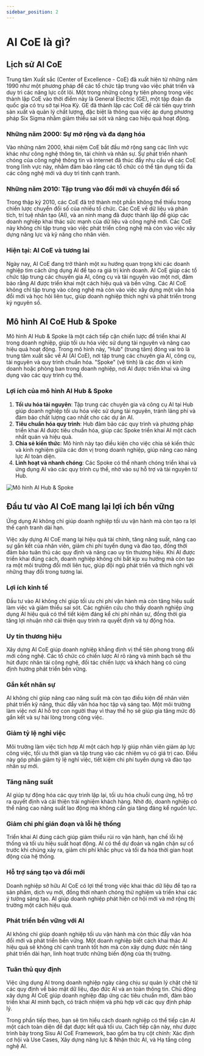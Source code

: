 ```yaml
---
sidebar_position: 2
---
```

# AI CoE là gì? 

## Lịch sử AI CoE
Trung tâm Xuất sắc (Center of Excellence - CoE) đã xuất hiện từ những năm 1990 như một phương pháp để các tổ chức tập trung vào việc phát triển và duy trì các năng lực cốt lõi. Một trong những công ty tiên phong trong việc thành lập CoE vào thời điểm này là General Electric (GE), một tập đoàn đa quốc gia có trụ sở tại Hoa Kỳ. GE đã thành lập các CoE để cải tiến quy trình sản xuất và quản lý chất lượng, đặc biệt là thông qua việc áp dụng phương pháp Six Sigma nhằm giảm thiểu sai sót và nâng cao hiệu quả hoạt động.

### Những năm 2000: Sự mở rộng và đa dạng hóa
Vào những năm 2000, khái niệm CoE bắt đầu mở rộng sang các lĩnh vực khác như công nghệ thông tin, tài chính và nhân sự. Sự phát triển nhanh chóng của công nghệ thông tin và internet đã thúc đẩy nhu cầu về các CoE trong lĩnh vực này, nhằm đảm bảo rằng các tổ chức có thể tận dụng tối đa các công nghệ mới và duy trì tính cạnh tranh.

### Những năm 2010: Tập trung vào đổi mới và chuyển đổi số
Trong thập kỷ 2010, các CoE đã trở thành một phần không thể thiếu trong chiến lược chuyển đổi số của nhiều tổ chức. Các CoE về dữ liệu và phân tích, trí tuệ nhân tạo (AI), và an ninh mạng đã được thành lập để giúp các doanh nghiệp khai thác sức mạnh của dữ liệu và công nghệ mới. Các CoE này không chỉ tập trung vào việc phát triển công nghệ mà còn vào việc xây dựng năng lực và kỹ năng cho nhân viên.

### Hiện tại: AI CoE và tương lai
Ngày nay, AI CoE đang trở thành một xu hướng quan trọng khi các doanh nghiệp tìm cách ứng dụng AI để tạo ra giá trị kinh doanh. AI CoE giúp các tổ chức tập trung các chuyên gia AI, công cụ và tài nguyên vào một nơi, đảm bảo rằng AI được triển khai một cách hiệu quả và bền vững. Các AI CoE không chỉ tập trung vào công nghệ mà còn vào việc xây dựng một văn hóa đổi mới và học hỏi liên tục, giúp doanh nghiệp thích nghi và phát triển trong kỷ nguyên số.


## Mô hình AI CoE Hub & Spoke

Mô hình AI Hub & Spoke là một cách tiếp cận chiến lược để triển khai AI trong doanh nghiệp, giúp tối ưu hóa việc sử dụng tài nguyên và nâng cao hiệu quả hoạt động. Trong mô hình này, "Hub" (trung tâm) đóng vai trò là trung tâm xuất sắc về AI (AI CoE), nơi tập trung các chuyên gia AI, công cụ, tài nguyên và quy trình chuẩn hóa. "Spoke" (vệ tinh) là các đơn vị kinh doanh hoặc phòng ban trong doanh nghiệp, nơi AI được triển khai và ứng dụng vào các quy trình cụ thể.

### Lợi ích của mô hình AI Hub & Spoke

1. **Tối ưu hóa tài nguyên**: Tập trung các chuyên gia và công cụ AI tại Hub giúp doanh nghiệp tối ưu hóa việc sử dụng tài nguyên, tránh lãng phí và đảm bảo chất lượng cao nhất cho các dự án AI.
2. **Tiêu chuẩn hóa quy trình**: Hub đảm bảo các quy trình và phương pháp triển khai AI được tiêu chuẩn hóa, giúp các Spoke triển khai AI một cách nhất quán và hiệu quả.
3. **Chia sẻ kiến thức**: Mô hình này tạo điều kiện cho việc chia sẻ kiến thức và kinh nghiệm giữa các đơn vị trong doanh nghiệp, giúp nâng cao năng lực AI toàn diện.
4. **Linh hoạt và nhanh chóng**: Các Spoke có thể nhanh chóng triển khai và ứng dụng AI vào các quy trình cụ thể, nhờ vào sự hỗ trợ và tài nguyên từ Hub.

![Mô hình AI Hub & Spoke](/img/hub-and-spoke-ai-coe.webp)


## Đầu tư vào AI CoE mang lại lợi ích bền vững

Ứng dụng AI không chỉ giúp doanh nghiệp tối ưu vận hành mà còn tạo ra lợi thế cạnh tranh dài hạn.

Việc xây dựng AI CoE mang lại hiệu quả tài chính, tăng năng suất, nâng cao sự gắn kết của nhân viên, giảm chi phí tuyển dụng và đào tạo, đồng thời đảm bảo tuân thủ các quy định và nâng cao uy tín thương hiệu. Khi AI được triển khai đúng cách, doanh nghiệp không chỉ bắt kịp xu hướng mà còn tạo ra một môi trường đổi mới liên tục, giúp đội ngũ phát triển và thích nghi với những thay đổi trong tương lai.


### Lợi ích kinh tế

Đầu tư vào AI không chỉ giúp tối ưu chi phí vận hành mà còn tăng hiệu suất làm việc và giảm thiểu sai sót. Các nghiên cứu cho thấy doanh nghiệp ứng dụng AI hiệu quả có thể tiết kiệm đáng kể chi phí nhân sự, đồng thời gia tăng lợi nhuận nhờ cải thiện quy trình ra quyết định và tự động hóa.

### Uy tín thương hiệu

Xây dựng AI CoE giúp doanh nghiệp khẳng định vị thế tiên phong trong đổi mới công nghệ. Các tổ chức có chiến lược AI rõ ràng và minh bạch sẽ thu hút được nhân tài công nghệ, đối tác chiến lược và khách hàng có cùng định hướng phát triển bền vững.

### Gắn kết nhân sự

AI không chỉ giúp nâng cao năng suất mà còn tạo điều kiện để nhân viên phát triển kỹ năng, thúc đẩy văn hóa học tập và sáng tạo. Một môi trường làm việc nơi AI hỗ trợ con người thay vì thay thế họ sẽ giúp gia tăng mức độ gắn kết và sự hài lòng trong công việc.

### Giảm tỷ lệ nghỉ việc

Môi trường làm việc tích hợp AI một cách hợp lý giúp nhân viên giảm áp lực công việc, tối ưu thời gian và tập trung vào các nhiệm vụ có giá trị cao. Điều này góp phần giảm tỷ lệ nghỉ việc, tiết kiệm chi phí tuyển dụng và đào tạo nhân sự mới.

### Tăng năng suất

AI giúp tự động hóa các quy trình lặp lại, tối ưu hóa chuỗi cung ứng, hỗ trợ ra quyết định và cải thiện trải nghiệm khách hàng. Nhờ đó, doanh nghiệp có thể nâng cao năng suất lao động mà không cần gia tăng đáng kể nguồn lực.

### Giảm chi phí gián đoạn và lỗi hệ thống

Triển khai AI đúng cách giúp giảm thiểu rủi ro vận hành, hạn chế lỗi hệ thống và tối ưu hiệu suất hoạt động. AI có thể dự đoán và ngăn chặn sự cố trước khi chúng xảy ra, giảm chi phí khắc phục và tối đa hóa thời gian hoạt động của hệ thống.

### Hỗ trợ sáng tạo và đổi mới

Doanh nghiệp sở hữu AI CoE có lợi thế trong việc khai thác dữ liệu để tạo ra sản phẩm, dịch vụ mới, đồng thời nhanh chóng thử nghiệm và triển khai các ý tưởng sáng tạo. AI giúp doanh nghiệp phát hiện cơ hội mới và mở rộng thị trường một cách hiệu quả.

### Phát triển bền vững với AI

AI không chỉ giúp doanh nghiệp tối ưu vận hành mà còn thúc đẩy văn hóa đổi mới và phát triển bền vững. Một doanh nghiệp biết cách khai thác AI hiệu quả sẽ không chỉ cạnh tranh tốt hơn mà còn xây dựng được nền tảng phát triển dài hạn, linh hoạt trước những biến động của thị trường.

### Tuân thủ quy định

Việc ứng dụng AI trong doanh nghiệp ngày càng chịu sự quản lý chặt chẽ từ các quy định về bảo mật dữ liệu, đạo đức AI và an toàn thông tin. Chủ động xây dựng AI CoE giúp doanh nghiệp đáp ứng các tiêu chuẩn mới, đảm bảo triển khai AI minh bạch, có trách nhiệm và phù hợp với các quy định pháp lý.

Trong phần tiếp theo, bạn sẽ tìm hiểu cách doanh nghiệp có thể tiếp cận AI một cách toàn diện để đạt được kết quả tối ưu. Cách tiếp cận này, như được trình bày trong Sisu AI CoE Framework, bao gồm ba trụ cột chính: Xác định cơ hội và Use Cases, Xây dựng năng lực & Nhận thức AI, và Hạ tầng công nghệ AI.